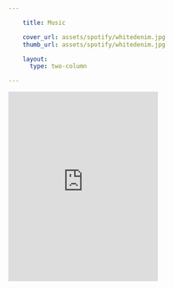 ```yaml
---

    title: Music

    cover_url: assets/spotify/whitedenim.jpg
    thumb_url: assets/spotify/whitedenim.jpg

    layout:
      type: two-column

---
```


<iframe src="https://embed.spotify.com/?uri=spotify%3Auser%3A1232594765%3Aplaylist%3A7wOzpFfQfop8a3u0VzltgW&theme=white&view=coverart" width="300" height="380" frameborder="0" allowtransparency="true"></iframe>

<p style="display: none;">music</p>

<!--
  Figure it out: spotify:track:3MjrueDQKVr6xDDseZwhEd
  Street Joy- White Denim: spotify:track:1TUNxOdUGKcNxg6MXJeJLH
  Denim Boy- Caroline Smith: spotify:track:00GoaUxwkx1OyHv9C5dfrl
  Lucy in the Sky with Diamonds- The Beatles: spotify:track:6Ygru92MEB7LJ4WReKh245
  Lana Del Rey - Blue Jeans (RAC Remix  - more upbeat): spotify:track:1lOkDDxcJcqKLj0b8qfUkG
-->
